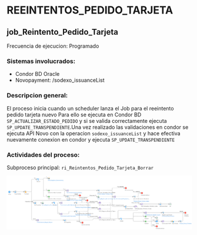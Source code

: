 # REEINTENTOS_PEDIDO_TARJETA

## job_Reintento_Pedido_Tarjeta

Frecuencia de ejecucion: Programado

### Sistemas involucrados: 

- Condor BD Oracle
- Novopayment: /sodexo_issuanceList

### Descripcion general:

El proceso inicia cuando un scheduler lanza el Job para el reeintento pedido tarjeta nuevo Para ello se ejecuta en Condor BD `SP_ACTUALIZAR_ESTADO_PEDIDO` y si se valida correctamente ejecuta `SP_UPDATE_TRANSPENDIENTE`.Una vez realizado las validaciones en condor se ejecuta API Novo con la operacion `sodexo_issuanceList` y hace efectiva nuevamente conexion en condor y ejecuta `SP_UPDATE_TRANSPENDIENTE`










### Actividades del proceso: 
Subproceso principal: `ri_Reintentos_Pedido_Tarjeta_Borrar`

![alt text](assets/ri_Reintentos_Pedido_Tarjeta_Borrar.png)


